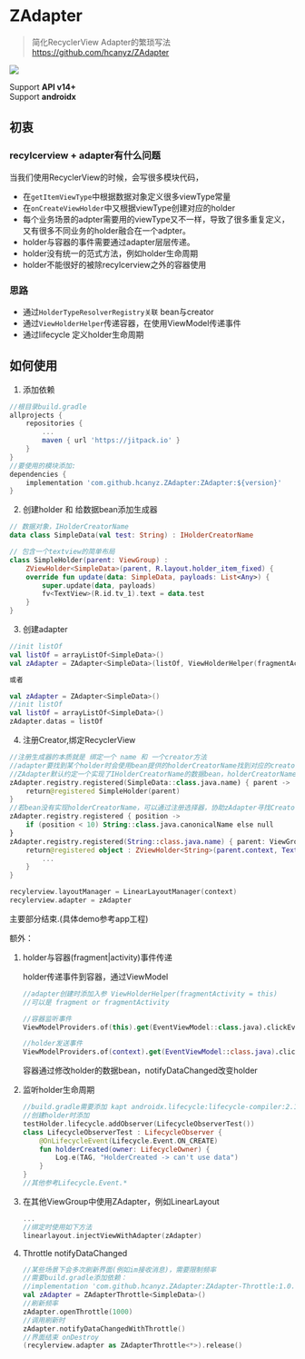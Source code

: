 ZAdapter
===

> 简化RecyclerView Adapter的繁琐写法  
> https://github.com/hcanyz/ZAdapter

[![](https://jitpack.io/v/hcanyz/ZAdapter.svg)](https://jitpack.io/#hcanyz/ZAdapter)

Support **API v14+**  
Support **androidx** 

## 初衷

### recylcerview + adapter有什么问题

当我们使用RecyclerView的时候，会写很多模块代码，  

- 在```getItemViewType```中根据数据对象定义很多viewType常量   
- 在```onCreateViewHolder```中又根据viewType创建对应的holder   
- 每个业务场景的adpter需要用的viewType又不一样，导致了很多重复定义，又有很多不同业务的holder融合在一个adpter。
- holder与容器的事件需要通过adapter层层传递。
- holder没有统一的范式方法，例如holder生命周期
- holder不能很好的被除recylcerview之外的容器使用

### 思路

- 通过```HolderTypeResolverRegistry关联``` bean与creator
- 通过```ViewHolderHelper```传递容器，在使用ViewModel传递事件
- 通过lifecycle 定义holder生命周期

## 如何使用

1. 添加依赖
```groovy
//根目录build.gradle
allprojects {
    repositories {
        ...
        maven { url 'https://jitpack.io' }
    }
}
//要使用的模块添加:
dependencies {
    implementation 'com.github.hcanyz.ZAdapter:ZAdapter:${version}'
}
```

2. 创建holder 和 给数据bean添加生成器
```kotlin
// 数据对象，IHolderCreatorName
data class SimpleData(val test: String) : IHolderCreatorName

// 包含一个textview的简单布局
class SimpleHolder(parent: ViewGroup) :
    ZViewHolder<SimpleData>(parent, R.layout.holder_item_fixed) {
    override fun update(data: SimpleData, payloads: List<Any>) {
        super.update(data, payloads)
        fv<TextView>(R.id.tv_1).text = data.test
    }
}
```

3. 创建adapter
```kotlin
//init listOf
val listOf = arrayListOf<SimpleData>()
val zAdapter = ZAdapter<SimpleData>(listOf, ViewHolderHelper(fragmentActivity = this))

或者

val zAdapter = ZAdapter<SimpleData>()
//init listOf
val listOf = arrayListOf<SimpleData>()
zAdapter.datas = listOf
```

4. 注册Creator,绑定RecyclerView
```kotlin
//注册生成器的本质就是 绑定一个 name 和 一个creator方法
//adapter要找到某个holder时会使用bean提供的holderCreatorName找到对应的creator方法，生成holdre
//ZAdapter默认约定一个实现了IHolderCreatorName的数据bean，holderCreatorName返回当前类的全类名
zAdapter.registry.registered(SimpleData::class.java.name) { parent ->
    return@registered SimpleHolder(parent)
}
//若bean没有实现holderCreatorName，可以通过注册选择器，协助zAdapter寻找CreatorName
zAdapter.registry.registered { position -> 
    if (position < 10) String::class.java.canonicalName else null 
}
zAdapter.registry.registered(String::class.java.name) { parent: ViewGroup ->
    return@registered object : ZViewHolder<String>(parent.context, TextView(parent.context)) {
        ...
    }
}

recylerview.layoutManager = LinearLayoutManager(context)
recylerview.adapter = zAdapter
```
主要部分结束.(具体demo参考app工程)

额外：   
1. holder与容器(fragment|activity)事件传递

    holder传递事件到容器，通过ViewModel
    ```kotlin
    //adapter创建时添加入参 ViewHolderHelper(fragmentActivity = this)
    //可以是 fragment or fragmentActivity
    
    //容器监听事件
    ViewModelProviders.of(this).get(EventViewModel::class.java).clickEvent.observe(...)
    
    //holder发送事件
    ViewModelProviders.of(context).get(EventViewModel::class.java).clickEvent.postValue(...)
    ```
    容器通过修改holder的数据bean，notifyDataChanged改变holder

2. 监听holder生命周期
    ```kotlin
    //build.gradle需要添加 kapt androidx.lifecycle:lifecycle-compiler:2.1.0
    //创建holder时添加
    testHolder.lifecycle.addObserver(LifecycleObserverTest())
    class LifecycleObserverTest : LifecycleObserver {
        @OnLifecycleEvent(Lifecycle.Event.ON_CREATE)
        fun holderCreated(owner: LifecycleOwner) {
            Log.e(TAG, "HolderCreated -> can't use data")
        }
    }
    //其他参考Lifecycle.Event.*
    ```

3. 在其他ViewGroup中使用ZAdapter，例如LinearLayout
    ```kotlin
    ...
    //绑定时使用如下方法
    linearlayout.injectViewWithAdapter(zAdapter)
    ```

4. Throttle notifyDataChanged
    ```kotlin
    //某些场景下会多次刷新界面(例如im接收消息)，需要限制频率
    //需要build.gradle添加依赖： 
    //implementation 'com.github.hcanyz.ZAdapter:ZAdapter-Throttle:1.0.0'
    val zAdapter = ZAdapterThrottle<SimpleData>()
    //刷新频率
    zAdapter.openThrottle(1000)
    //调用刷新时
    zAdapter.notifyDataChangedWithThrottle()
    //界面结束 onDestroy
    (recylerview.adapter as ZAdapterThrottle<*>).release()
    ```